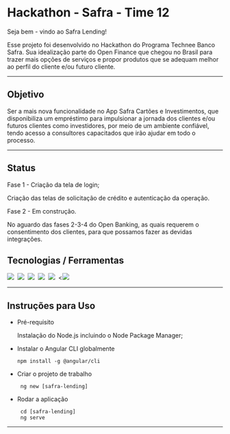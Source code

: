 # Hackathon - Safra - Time 12

Seja bem - vindo ao Safra Lending! 

Esse projeto foi desenvolvido no Hackathon do Programa Technee Banco Safra.
Sua idealização parte do Open Finance que chegou no Brasil para trazer mais opções de serviços e propor produtos que se adequam melhor ao perfil do cliente e/ou futuro cliente.

---

 ## Objetivo 

Ser a mais nova funcionalidade no App Safra Cartões e Investimentos, que disponibiliza um empréstimo para  impulsionar a jornada dos clientes e/ou futuros clientes como investidores, por meio de um ambiente confiável, tendo acesso a consultores capacitados que irão ajudar em todo o processo.

---

 ## Status 

 Fase 1 - Criação da tela de login;
 
 Criação das telas de solicitação de crédito e autenticação da operação.

 Fase 2 - Em construção. 

 No aguardo das fases 2-3-4 do Open Banking, as quais requerem o consentimento dos clientes, para que possamos fazer as devidas integrações.

## Tecnologias / Ferramentas
<img src="https://img.shields.io/badge/-Angular CLI Version 12.1.0-blue">&nbsp;
<img src="https://img.shields.io/badge/-Node.js-brightgreen">&nbsp;
<img src ="https://img.shields.io/badge/-Insomia-yellow">&nbsp;
<img src="https://img.shields.io/badge/-HTML-pink">&nbsp;
<img src="https://img.shields.io/badge/-CSS-orange">&nbsp;
<<img src="https://img.shields.io/badge/-RxJS-brown">&nbsp;

----
## Instruções para Uso
  * Pré-requisito

      Instalação do Node.js incluindo o Node Package Manager;

  * Instalar o Angular CLI globalmente

        npm install -g @angular/cli

  * Criar o projeto de trabalho

         ng new [safra-lending]

  * Rodar a aplicação

         cd [safra-lending]
         ng serve
----
